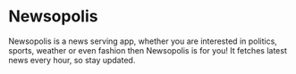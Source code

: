 # Newsopolis
Newsopolis is a news serving app, whether you are interested in politics, sports, weather or even fashion then Newsopolis is for you!
It fetches latest news every hour, so stay updated.
